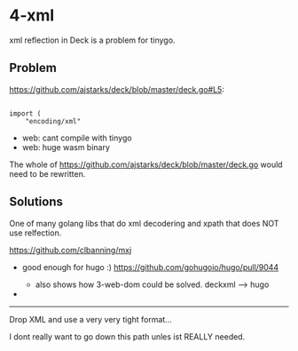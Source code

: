 # 4-xml 

xml reflection in Deck is a problem for tinygo.

## Problem

https://github.com/ajstarks/deck/blob/master/deck.go#L5:
``` 

import (
	"encoding/xml"
```

- web: cant compile with tinygo
- web: huge wasm binary 

The whole of https://github.com/ajstarks/deck/blob/master/deck.go would need to be rewritten.



## Solutions

One of many golang libs that do xml decodering and xpath that does NOT use relfection.

https://github.com/clbanning/mxj

- good enough for hugo :) https://github.com/gohugoio/hugo/pull/9044
  - also shows how 3-web-dom could be solved. deckxml --> hugo

- 

---

Drop XML and use a very very tight format...

I dont really want to go down this path unles ist REALLY needed.

